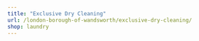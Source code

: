 ```yaml
---
title: "Exclusive Dry Cleaning"
url: /london-borough-of-wandsworth/exclusive-dry-cleaning/
shop: laundry
---
```

